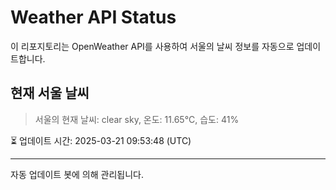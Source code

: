 
# Weather API Status

이 리포지토리는 OpenWeather API를 사용하여 서울의 날씨 정보를 자동으로 업데이트합니다.

## 현재 서울 날씨
> 서울의 현재 날씨: clear sky, 온도: 11.65°C, 습도: 41%

⏳ 업데이트 시간: 2025-03-21 09:53:48 (UTC)

---
자동 업데이트 봇에 의해 관리됩니다.
